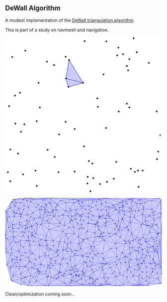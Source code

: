 ## DeWall Algorithm

A modest implementation of the [DeWall triangulation algorithm][1].

This is part of a study on navmesh and navigation.

![algorithm][gif]

![700points][img]

Clean/optimization coming soon...

[1]: https://www.researchgate.net/publication/220583434_DeWall_A_fast_divide_and_conquer_Delaunay_triangulation_algorithm_in_E_d
[gif]: https://github.com/InflamedBanana/DeWall/blob/master/imgs/steps.gif
[img]: ./imgs/700points.png
